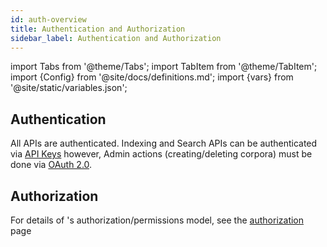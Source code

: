 ```yaml
---
id: auth-overview
title: Authentication and Authorization
sidebar_label: Authentication and Authorization
---
```


import Tabs from '@theme/Tabs';
import TabItem from '@theme/TabItem';
import {Config} from '@site/docs/definitions.md';
import {vars} from '@site/static/variables.json';

## Authentication

All <Config v="names.product"/> APIs are authenticated.  Indexing and Search
APIs can be authenticated via [API Keys](/docs/common-use-cases/app-authn-authz/api-keys)
however, Admin actions (creating/deleting corpora) must be done via
[OAuth 2.0](/docs/api-reference/auth-apis/oauth-2).

## Authorization
For details of <Config v="names.product"/>'s authorization/permissions model,
see the [authorization](authorization) page